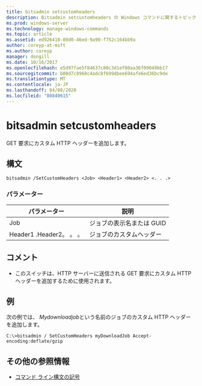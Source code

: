 ```yaml
---
title: bitsadmin setcustomheaders
description: Bitsadmin setcustomheaders の Windows コマンドに関するトピックでは、GET 要求にカスタム HTTP ヘッダーを追加します。
ms.prod: windows-server
ms.technology: manage-windows-commands
ms.topic: article
ms.assetid: ed926410-80d0-46ed-9a90-f752c164bb9a
author: coreyp-at-msft
ms.author: coreyp
manager: dongill
ms.date: 10/16/2017
ms.openlocfilehash: e5d97fae5f84637c80c3d1ef00aa36f09049bb17
ms.sourcegitcommit: b00d7c8968c4adc8f699dbee694afe6ed36bc9de
ms.translationtype: MT
ms.contentlocale: ja-JP
ms.lasthandoff: 04/08/2020
ms.locfileid: "80849615"
---
```

# <a name="bitsadmin-setcustomheaders"></a>bitsadmin setcustomheaders

GET 要求にカスタム HTTP ヘッダーを追加します。

## <a name="syntax"></a>構文

```
bitsadmin /SetCustomHeaders <Job> <Header1> <Header2> <. . .>
```

### <a name="parameters"></a>パラメーター

|パラメーター|説明|
|---------|-----------|
|Job|ジョブの表示名または GUID|
|Header1 .Header2。 。 。|ジョブのカスタムヘッダー|

## <a name="remarks"></a>コメント

-   このスイッチは、HTTP サーバーに送信される GET 要求にカスタム HTTP ヘッダーを追加するために使用されます。

## <a name="examples"></a><a name=BKMK_examples></a>例

次の例では、 *Mydownloadjob*という名前のジョブのカスタム HTTP ヘッダーを追加します。
```
C:\>bitsadmin / SetCustomHeaders myDownloadJob Accept-encoding:deflate/gzip
```

## <a name="additional-references"></a>その他の参照情報

- [コマンド ライン構文の記号](command-line-syntax-key.md)